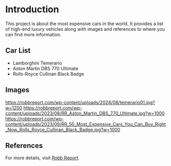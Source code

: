 
# Introduction
This project is about the most expensive cars in the world. It provides a list of high-end luxury vehicles along with images and references to where you can find more information.

## Car List
- Lamborghini Temerario
- Aston Martin DBS 770 Ultimate
- Rolls-Royce Cullinan Black Badge

## Images
https://robbreport.com/wp-content/uploads/2024/08/temerario01.jpg?w=1200
https://robbreport.com/wp-content/uploads/2023/08/RR_Aston_Martin_DBS_770_Ultimate.jpg?w=1000
https://robbreport.com/wp-content/uploads/2023/09/RR_50_Most_Expensive_Cars_You_Can_Buy_Right_Now_Rolls_Royce_Cullinan_Black_Badge.jpg?w=1000

## References
For more details, visit [Robb Report](https://robbreport.com/motors/cars/lists/most-expensive-cars-1234885095/rolls-royce-cullinan-black-badge-425000/).
